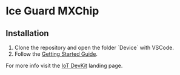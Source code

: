 # Ice Guard MXChip

## Installation

1. Clone the repository and open the folder ´Device´ with VSCode.
1. Follow the [Getting Started Guide](https://microsoft.github.io/azure-iot-developer-kit/docs/get-started/).

For more info visit the [IoT DevKit](https://aka.ms/devkit) landing page.


